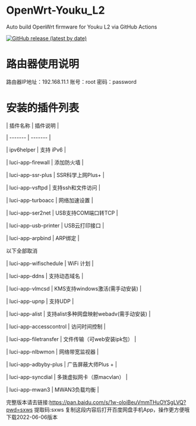 # OpenWrt-Youku_L2
Auto build OpenWrt firmware for Youku L2 via GitHub Actions

[![GitHub release (latest by date)](https://img.shields.io/github/v/release/cnbbx/OpenWrt-Youku_L2?style=for-the-badge&label=Download)](https://github.com/cnbbx/OpenWrt-Youku_L2/releases/latest)

# 路由器使用说明
路由器IP地址：192.168.11.1
账号：root   密码：password

# 安装的插件列表
| 插件名称 | 插件说明 |

| ------- | ------- |

|  ipv6helper  |  支持 iPv6  |

|  luci-app-firewall  |  添加防火墙  |

|  luci-app-ssr-plus    |  SSR科学上网Plus+  |

|  luci-app-vsftpd  |  支持ssh和文件访问  |

|  luci-app-turboacc  |  网络加速设置  |

|  luci-app-ser2net | USB支持COM端口转TCP |

|  luci-app-usb-printer  |  USB云打印接口  |

|  luci-app-arpbind  |  ARP绑定  |

以下全部取消

|  luci-app-wifischedule    |  WiFi 计划   |

|  luci-app-ddns  |  支持动态域名  |

|  luci-app-vlmcsd  |  KMS支持windows激活(需手动安装)   |

|  luci-app-upnp  |  支持UDP  |

|  luci-app-alist  |  支持alist多种网盘映射webadv(需手动安装)  |

|  luci-app-accesscontrol  |  访问时间控制  |

|  luci-app-filetransfer  |  文件传输（可web安装ipk包）  |

|  luci-app-nlbwmon  |  网络带宽监视器  |

|  luci-app-adbyby-plus    |   广告屏蔽大师Plus +  |

|  luci-app-syncdial    |  多拨虚拟网卡（原macvlan）  |

|  luci-app-mwan3    |  MWAN3负载均衡  |


完整版本请去链接:https://pan.baidu.com/s/1w-oloiBeuVmmTHuOYSgLVQ?pwd=sxws 提取码:sxws 复制这段内容后打开百度网盘手机App，操作更方便哦  下载2022-06-06版本
